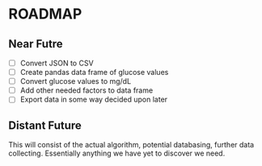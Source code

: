 # ROADMAP

## Near Futre
- [ ] Convert JSON to CSV
- [ ] Create pandas data frame of glucose values
- [ ] Convert glucose values to mg/dL
- [ ] Add other needed factors to data frame
- [ ] Export data in some way decided upon later

## Distant Future
This will consist of the actual algorithm, potential databasing, further data collecting.
Essentially anything we have yet to discover we need.